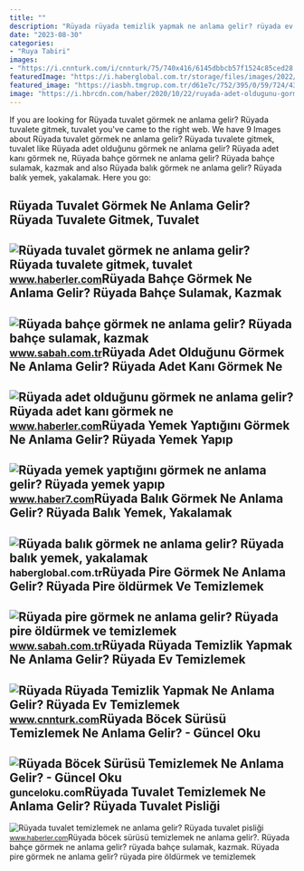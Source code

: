 ```yaml
---
title: ""
description: "Rüyada rüyada temizlik yapmak ne anlama gelir? rüyada ev temizlemek"
date: "2023-08-30"
categories:
- "Ruya Tabiri"
images:
- "https://i.cnnturk.com/i/cnnturk/75/740x416/6145dbbcb57f1524c85ced28.jpg"
featuredImage: "https://i.haberglobal.com.tr/storage/files/images/2022/03/07/ruyada-balik-gormek-ne-anlama-gelir-ruyada-balik-yemek-yakalamak-temizlemek-tutmak-ne-demek-s82S.jpg"
featured_image: "https://iasbh.tmgrup.com.tr/d61e7c/752/395/0/59/724/439?u=https://isbh.tmgrup.com.tr/sbh/2021/08/31/ruyada-pire-gormek-ne-anlama-gelir-ruyada-pire-oldurmek-ne-demek-1630389477581.jpg"
image: "https://i.hbrcdn.com/haber/2020/10/22/ruyada-adet-oldugunu-gormek-ne-anlama-gelir-13685251_7258_amp.jpg"
---
```


If you are looking for Rüyada tuvalet görmek ne anlama gelir? Rüyada tuvalete gitmek, tuvalet you've came to the right web. We have 9 Images about Rüyada tuvalet görmek ne anlama gelir? Rüyada tuvalete gitmek, tuvalet like Rüyada adet olduğunu görmek ne anlama gelir? Rüyada adet kanı görmek ne, Rüyada bahçe görmek ne anlama gelir? Rüyada bahçe sulamak, kazmak and also Rüyada balık görmek ne anlama gelir? Rüyada balık yemek, yakalamak. Here you go:

Rüyada Tuvalet Görmek Ne Anlama Gelir? Rüyada Tuvalete Gitmek, Tuvalet
----------------------------------------------------------------------

 ![Rüyada tuvalet görmek ne anlama gelir? Rüyada tuvalete gitmek, tuvalet](https://i.hbrcdn.com/haber/2020/08/17/ruyada-tuvalet-gormek-ne-anlama-gelir-ruyada-13514342_1504_amp.jpg) <small>www.haberler.com</small>Rüyada Bahçe Görmek Ne Anlama Gelir? Rüyada Bahçe Sulamak, Kazmak
-----------------------------------------------------------------

 ![Rüyada bahçe görmek ne anlama gelir? Rüyada bahçe sulamak, kazmak](https://iasbh.tmgrup.com.tr/1d629f/752/395/0/59/720/437?u=https://isbh.tmgrup.com.tr/sbh/2021/09/10/ruyada-bahce-gormek-ne-anlama-gelir-ruyada-bahce-sulamak-ne-demek-1631260924505.jpg) <small>www.sabah.com.tr</small>Rüyada Adet Olduğunu Görmek Ne Anlama Gelir? Rüyada Adet Kanı Görmek Ne
-----------------------------------------------------------------------

 ![Rüyada adet olduğunu görmek ne anlama gelir? Rüyada adet kanı görmek ne](https://i.hbrcdn.com/haber/2020/10/22/ruyada-adet-oldugunu-gormek-ne-anlama-gelir-13685251_7258_amp.jpg) <small>www.haberler.com</small>Rüyada Yemek Yaptığını Görmek Ne Anlama Gelir? Rüyada Yemek Yapıp
-----------------------------------------------------------------

 ![Rüyada yemek yaptığını görmek ne anlama gelir? Rüyada yemek yapıp](https://i20.haber7.net/resize/1280x720/haber/haber7/photos/2021/12/ruyada_yemek_yapmak_ne_demek_ruyada_yemek_yapip_dagitmak_iyiye_mi_isaret_eder_1616764758_2685.jpg) <small>www.haber7.com</small>Rüyada Balık Görmek Ne Anlama Gelir? Rüyada Balık Yemek, Yakalamak
------------------------------------------------------------------

 ![Rüyada balık görmek ne anlama gelir? Rüyada balık yemek, yakalamak](https://i.haberglobal.com.tr/storage/files/images/2022/03/07/ruyada-balik-gormek-ne-anlama-gelir-ruyada-balik-yemek-yakalamak-temizlemek-tutmak-ne-demek-s82S.jpg) <small>haberglobal.com.tr</small>Rüyada Pire Görmek Ne Anlama Gelir? Rüyada Pire öldürmek Ve Temizlemek
----------------------------------------------------------------------

 ![Rüyada pire görmek ne anlama gelir? Rüyada pire öldürmek ve temizlemek](https://iasbh.tmgrup.com.tr/d61e7c/752/395/0/59/724/439?u=https://isbh.tmgrup.com.tr/sbh/2021/08/31/ruyada-pire-gormek-ne-anlama-gelir-ruyada-pire-oldurmek-ne-demek-1630389477581.jpg) <small>www.sabah.com.tr</small>Rüyada Rüyada Temizlik Yapmak Ne Anlama Gelir? Rüyada Ev Temizlemek
-------------------------------------------------------------------

 ![Rüyada Rüyada Temizlik Yapmak Ne Anlama Gelir? Rüyada Ev Temizlemek](https://i.cnnturk.com/i/cnnturk/75/740x416/6145dbbcb57f1524c85ced28.jpg) <small>www.cnnturk.com</small>Rüyada Böcek Sürüsü Temizlemek Ne Anlama Gelir? - Güncel Oku
------------------------------------------------------------

 ![Rüyada Böcek Sürüsü Temizlemek Ne Anlama Gelir? - Güncel Oku](https://gunceloku.com/uploads/ruyada-bocek-surusu-temizlemek-ne-anlama-gelir-62614a9a37cd0.jpg) <small>gunceloku.com</small>Rüyada Tuvalet Temizlemek Ne Anlama Gelir? Rüyada Tuvalet Pisliği
-----------------------------------------------------------------

 ![Rüyada tuvalet temizlemek ne anlama gelir? Rüyada tuvalet pisliği](https://i.hbrcdn.com/haber/2022/01/18/ruyada-tuvalet-temizlemek-ne-anlama-gelir-ruyada-14673652_2694_amp.jpg) <small>www.haberler.com</small>Rüyada böcek sürüsü temizlemek ne anlama gelir?. Rüyada bahçe görmek ne anlama gelir? rüyada bahçe sulamak, kazmak. Rüyada pire görmek ne anlama gelir? rüyada pire öldürmek ve temizlemek
